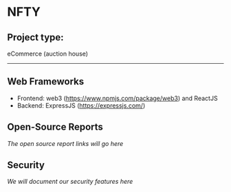 # NFTY
## Project type: 
eCommerce (auction house)
<hr/>

## Web Frameworks
- Frontend: web3 (https://www.npmjs.com/package/web3) and ReactJS
- Backend: ExpressJS (https://expressjs.com/)

## Open-Source Reports
_The open source report links will go here_

## Security
_We will document our security features here_